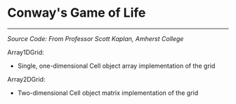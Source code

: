 # Conway's Game of Life
---------------------------------------------------------------------------------

*Source Code: From Professor Scott Kaplan, Amherst College*

Array1DGrid: 
* Single, one-dimensional Cell object array implementation of the grid
  
Array2DGrid:
* Two-dimensional Cell object matrix implementation of the grid


